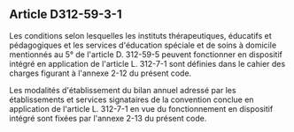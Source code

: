 ## Article D312-59-3-1

Les conditions selon lesquelles les instituts thérapeutiques, éducatifs et pédagogiques et les services
d'éducation spéciale et de soins à domicile mentionnés au 5° de l'article D. 312-59-5 peuvent fonctionner
en dispositif intégré en application de l'article L. 312-7-1 sont définies dans le cahier des charges figurant à
l'annexe 2-12 du présent code.

Les modalités d'établissement du bilan annuel adressé par les établissements et services signataires de la
convention conclue en application de l'article L. 312-7-1 en vue du fonctionnement en dispositif intégré sont
fixées par l'annexe 2-13 du présent code.

